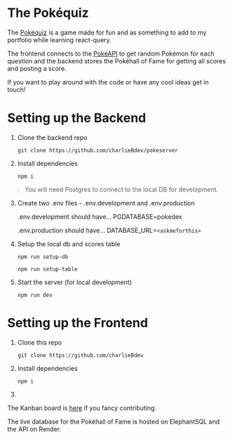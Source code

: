# The Pokéquiz

The [Pokéquiz](https://thepokequiz.netlify.app/) is a game made for fun and as something to add to my portfolio while learning react-query.

The frontend connects to the [PokéAPI](https://pokeapi.co/) to get random Pokémon for each question and the backend stores the Pokéhall of Fame for getting all scores and posting a score.

If you want to play around with the code or have any cool ideas get in touch!

# Setting up the Backend

1. Clone the backend repo

    `git clone https://github.com/charlieBdev/pokeserver`

2. Install dependencies

    `npm i`

> You will need Postgres to connect to the local DB for development.

3. Create two .env files - .env.development and .env.production

    .env.development should have... PGDATABASE=pokedex

    .env.production should have... DATABASE_URL=`<askmeforthis>`

4. Setup the local db and scores table

    `npm run setup-db`

    `npm run setup-table`

5. Start the server (for local development)

    `npm run dev`

# Setting up the Frontend

1. Clone this repo

    `git clone https://github.com/charlieBdev`

2. Install dependencies

    `npm i`

3. 


The Kanban board is [here](https://trello.com/b/OGe5Htz6/pokequiz) if you fancy contributing.

The live database for the Pokéhall of Fame is hosted on ElephantSQL and the API on Render.
